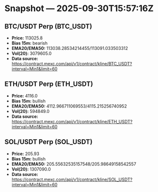 # Snapshot — 2025-09-30T15:57:16Z

## BTC/USDT Perp (BTC_USDT)
- **Price:** 113025.8
- **Bias 15m:** bearish
- **EMA20/EMA50:** 113038.28534214455/113091.033503312
- **Vol(20):** 3079605.0
- **Data source:** https://contract.mexc.com/api/v1/contract/kline/BTC_USDT?interval=Min1&limit=60

## ETH/USDT Perp (ETH_USDT)
- **Price:** 4116.0
- **Bias 15m:** bullish
- **EMA20/EMA50:** 4112.966711069553/4115.215256740952
- **Vol(20):** 594849.0
- **Data source:** https://contract.mexc.com/api/v1/contract/kline/ETH_USDT?interval=Min1&limit=60

## SOL/USDT Perp (SOL_USDT)
- **Price:** 205.93
- **Bias 15m:** bullish
- **EMA20/EMA50:** 205.55632535157548/205.98649158542557
- **Vol(20):** 1307090.0
- **Data source:** https://contract.mexc.com/api/v1/contract/kline/SOL_USDT?interval=Min1&limit=60
